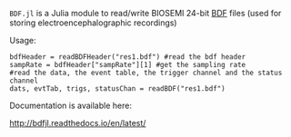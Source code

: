 `BDF.jl` is a Julia module to read/write BIOSEMI 24-bit [BDF](http://www.biosemi.com/faq/file_format.htm) files (used for storing electroencephalographic recordings)

Usage:

    bdfHeader = readBDFHeader("res1.bdf") #read the bdf header
    sampRate = bdfHeader["sampRate"][1] #get the sampling rate
    #read the data, the event table, the trigger channel and the status channel
    dats, evtTab, trigs, statusChan = readBDF("res1.bdf")

Documentation is available here:

http://bdfjl.readthedocs.io/en/latest/

